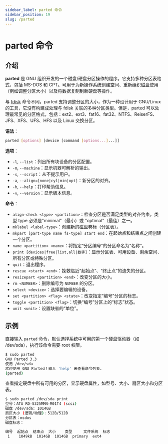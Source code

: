 ```yaml
---
sidebar_label: parted 命令
sidebar_position: 19
slug: /parted
---
```


# parted 命令



## 介绍

**parted** 是 GNU 组织开发的一个磁盘/硬盘分区操作的程序。它支持多种分区表格式，包括 MS-DOS 和 GPT。可用于为新操作系统创建空间、重新组织磁盘使用（例如调整分区大小）以及将数据复制到新硬盘等操作。

与 [fdisk](/linux-command/fdisk) 命令不同，parted 支持调整分区的大小，作为一种设计用于 GNU/Linux 的工具，它没有构建成处理与 fdisk 关联的多种分区类型。但是，parted 可以处理最常见的分区格式，包括：ext2、ext3、fat16、fat32、NTFS、ReiserFS、JFS、XFS、UFS、HFS 以及 Linux 交换分区。

**语法**：

```bash
parted [options] [device [command [options...]...]]
```

**选项**：

- `-l`, `--list`：列出所有块设备的分区配置。
- `-m`, `--machine`：显示机器可解析的输出。
- `-s`, `--script`：从不提示用户。
- `-a`, `--align=[none|cyl|min|opt]`：新分区的对齐。
- `-h`, `--help`：打印帮助信息。
- `-v`, `--version`：显示版本信息。

**命令**：

- `align-check <type> <partition>`：检查分区是否满足类型的对齐约束。类型 type 必须是"minimal"（最小）或 "optimal"（最佳）之一。
- `mklabel <label-type>`：创建新的磁盘卷标（分区表）。
- `mkpart [part-type name fs-type] start end`：在起始点和结束点之间创建一个分区。
- `name <partition> <name>`：将指定“分区编号”的分区命名为“名称”。
- `print [devices|free|list,all|数字]`：显示分区表、可用设备、剩余空间、所有分区或特殊分区。
- `quit`：退出程序。
- `rescue <start> <end>`：挽救临近“起始点”、“终止点”的遗失的分区。
- `resizepart <partition> <end>`：改变分区的大小。
- `rm <NUMBER>`：删除编号为 `NUMBER` 的分区。
- `select <device>`：选择要编辑的设备。
- `set <partition> <flag> <state>`：改变指定“编号”分区的标志。
- `toggle <partition> <flag>`：切换“编号”分区上的“标志”状态。
- `unit <unit>`：设置缺省的“单位”。



## 示例

直接输入 `parted` 命令，默认选择系统中可用的第一个硬盘驱动器（如 /dev/sda），执行该命令需要 root 权限。

```bash
$ sudo parted 
GNU Parted 3.3
使用 /dev/sda
欢迎使用 GNU Parted！输入 'help' 来查看命令列表。
(parted) 
```

查看指定硬盘中所有可用的分区，显示硬盘属性，如型号、大小、扇区大小和分区表。

```bash
$ sudo parted /dev/sda print
型号：ATA RD-S325MMN-M01T4 (scsi)
磁盘 /dev/sda: 1014GB
扇区大小 (逻辑/物理)：512B/512B
分区表：msdos
磁盘标志：

编号  起始点  结束点  大小    类型     文件系统  标志
 1    1049kB  1014GB  1014GB  primary  ext4
```



